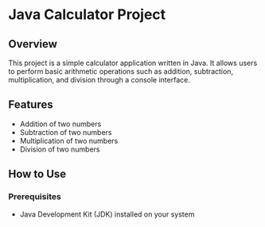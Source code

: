 # Java Calculator Project

## Overview

This project is a simple calculator application written in Java. It allows users to perform basic arithmetic operations such as addition, subtraction, multiplication, and division through a console interface.

## Features

- Addition of two numbers
- Subtraction of two numbers
- Multiplication of two numbers
- Division of two numbers

## How to Use

### Prerequisites

- Java Development Kit (JDK) installed on your system
